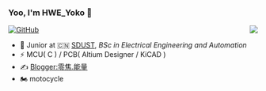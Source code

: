 ### Yoo, I'm HWE_Yoko 👋

<img align="right" src="https://github-readme-stats.vercel.app/api?username=HWE-Yoko&show_icons=true&icon_color=CE1D2D&text_color=718096&bg_color=ffffff&hide_title=true" />

[![GitHub](https://img.shields.io/github/followers/HWE-Yoko?style=social)](https://github.com/HWE-Yoko)


- 🍻 Junior at 🇨🇳 [SDUST](https://www.sdust.edu.cn/), _BSc in Electrical Engineering and Automation_
- ⚡ MCU( C ) / PCB( Altium Designer / KiCAD )
- ✍️ [Blogger:零焦.能量](https://blog.0j.pw)
- 🏍️ motocycle
